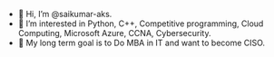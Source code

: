 - 👋 Hi, I’m @saikumar-aks.
- 👀 I’m interested in Python, C++, Competitive programming, Cloud Computing, Microsoft Azure, CCNA, Cybersecurity.
- 💓 My long term goal is to Do MBA in IT and want to become CISO.
